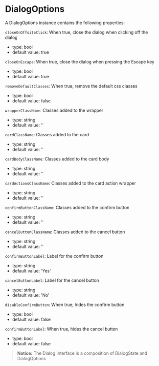 # DialogOptions

A DialogOptions instance contains the following properties:

`closeOnOffsiteClick`: When true, close the dialog when clicking off the dialog

- type: bool
- default value: true

`closeOnEscape`: When true, close the dialog when pressing the Escape key

- type: bool
- default value: true

`removeDefaultClasses`: When true, remove the default css classes

- type: bool
- default value: false

`wrapperClassName`: Classes added to the wrapper

- type: string
- default value: ''

`cardClassName`: Classes added to the card

- type: string
- default value: ''

`cardBodyClassName`: Classes added to the card body

- type: string
- default value: ''

`cardActionsClassName`: Classes added to the card action wrapper

- type: string
- default value: ''

`confirmButtonClassName`: Classes added to the confirm button

- type: string
- default value: ''

`cancelButtonClassName`: Classes added to the cancel button

- type: string
- default value: ''

`confirmButtonLabel`: Label for the confirm button

- type: string
- default value: 'Yes'

`cancelButtonLabel`: Label for the cancel button

- type: string
- default value: 'No'

`disableConfirmButton`: When true, hides the confirm button

- type: bool
- default value: false

`confirmButtonLabel`: When true, hides the cancel button

- type: bool
- default value: false

> **Notice:** The Dialog interface is a composition of DialogState and DialogOptions
